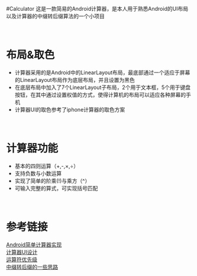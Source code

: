 #Calculator
这是一款简易的Android计算器，是本人用于熟悉Android的UI布局以及计算器的中缀转后缀算法的一个小项目
<br/><br/><br/>
# 布局&取色
* 计算器采用的是Android中的LinearLayout布局，最底部通过一个适应于屏幕的LinearLayout布局作为底层布局，并且设置为黑色
* 在底层布局中加入了7个LinearLayout子布局，2个用于文本框，5个用于键盘按钮，在其中通过设置权值的方式，使得计算机的布局可以适应各种屏幕的手机
* 计算器UI的取色参考了iphone计算器的取色方案
<br/><br/><br/>
# 计算器功能
* 基本的四则运算（+,-,×,÷）
* 支持负数与小数运算
* 实现了简单的阶乘(!)与乘方（^）
* 可输入完整的算式，可实现括号匹配
<br/><br/><br/>
# 参考链接
[Android简单计算器实现](https://blog.csdn.net/sakurakider/article/details/76283801) <br/>
[计算器UI设计](http://www.sj33.cn/digital/uisj/201609/46378.html) <br/>
[运算符优先级](https://baike.baidu.com/item/运算符优先级/4752611?fr=aladdin#2) <br/>
[中缀转后缀的一些思路](https://blog.csdn.net/BaiBai_Yazi/article/details/83215521) <br/>
